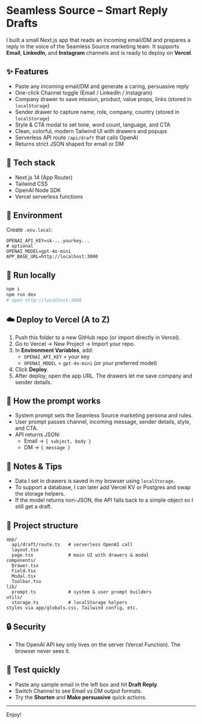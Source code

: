 # Seamless Source – Smart Reply Drafts

I built a small Next.js app that reads an incoming email/DM and prepares a reply in the voice of the Seamless Source marketing team. It supports **Email**, **LinkedIn**, and **Instagram** channels and is ready to deploy on **Vercel**.

## ✨ Features
- Paste any incoming email/DM and generate a caring, persuasive reply
- One-click Channel toggle (Email / LinkedIn / Instagram)
- Company drawer to save mission, product, value props, links (stored in `localStorage`)
- Sender drawer to capture name, role, company, country (stored in `localStorage`)
- Style & CTA modal to set tone, word count, language, and CTA
- Clean, colorful, modern Tailwind UI with drawers and popups
- Serverless API route `/api/draft` that calls OpenAI
- Returns strict JSON shaped for email or DM

## 🧩 Tech stack
- Next.js 14 (App Router)
- Tailwind CSS
- OpenAI Node SDK
- Vercel serverless functions

## 🔐 Environment
Create `.env.local`:

```
OPENAI_API_KEY=sk-...yourkey...
# optional
OPENAI_MODEL=gpt-4o-mini
APP_BASE_URL=http://localhost:3000
```

## 🚀 Run locally
```bash
npm i
npm run dev
# open http://localhost:3000
```

## ☁️ Deploy to Vercel (A to Z)
1. Push this folder to a new GitHub repo (or import directly in Vercel).
2. Go to Vercel → New Project → Import your repo.
3. In **Environment Variables**, add:
   - `OPENAI_API_KEY` = your key
   - `OPENAI_MODEL` = `gpt-4o-mini` (or your preferred model)
4. Click **Deploy**.
5. After deploy, open the app URL. The drawers let me save company and sender details.

## 🧠 How the prompt works
- System prompt sets the Seamless Source marketing persona and rules.
- User prompt passes channel, incoming message, sender details, style, and CTA.
- API returns JSON:
  - Email → `{ subject, body }`
  - DM → `{ message }`

## 📝 Notes & Tips
- Data I set in drawers is saved in my browser using `localStorage`.
- To support a database, I can later add Vercel KV or Postgres and swap the storage helpers.
- If the model returns non-JSON, the API falls back to a simple object so I still get a draft.

## 📁 Project structure
```
app/
  api/draft/route.ts   # serverless OpenAI call
  layout.tsx
  page.tsx             # main UI with drawers & modal
components/
  Drawer.tsx
  Field.tsx
  Modal.tsx
  Toolbar.tsx
lib/
  prompt.ts            # system & user prompt builders
utils/
  storage.ts           # localStorage helpers
styles via app/globals.css, Tailwind config, etc.
```

## 🔒 Security
- The OpenAI API key only lives on the server (Vercel Function). The browser never sees it.

## 🧪 Test quickly
- Paste any sample email in the left box and hit **Draft Reply**.
- Switch Channel to see Email vs DM output formats.
- Try the **Shorten** and **Make persuasive** quick actions.

---

Enjoy!
